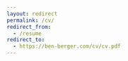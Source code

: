```yaml
---
layout: redirect
permalink: /cv/
redirect_from:
  - /resume
redirect_to:
  - https://ben-berger.com/cv/cv.pdf
---
```

